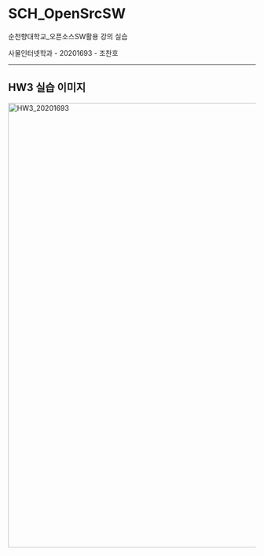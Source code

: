# SCH_OpenSrcSW

<p>순천향대학교_오픈소스SW활용 강의 실습</p>
<p>사물인터넷학과 - 20201693 - 조찬호</p>

---

## HW3 실습 이미지

<img width="906" alt="HW3_20201693" src="https://github.com/chanhocode/SCH_OpenSrcSW/assets/105937460/6fc695b6-7d06-41ed-941e-6ac941505fb9">
